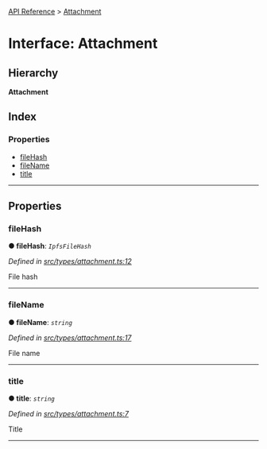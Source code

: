 [API Reference](../README.md) > [Attachment](../interfaces/attachment.md)

# Interface: Attachment

## Hierarchy

**Attachment**

## Index

### Properties

* [fileHash](attachment.md#filehash)
* [fileName](attachment.md#filename)
* [title](attachment.md#title)

---

## Properties

<a id="filehash"></a>

###  fileHash

**● fileHash**: *`IpfsFileHash`*

*Defined in [src/types/attachment.ts:12](https://github.com/repux/repux-lib/blob/dcfa8fe/src/types/attachment.ts#L12)*

File hash

___
<a id="filename"></a>

###  fileName

**● fileName**: *`string`*

*Defined in [src/types/attachment.ts:17](https://github.com/repux/repux-lib/blob/dcfa8fe/src/types/attachment.ts#L17)*

File name

___
<a id="title"></a>

###  title

**● title**: *`string`*

*Defined in [src/types/attachment.ts:7](https://github.com/repux/repux-lib/blob/dcfa8fe/src/types/attachment.ts#L7)*

Title

___

